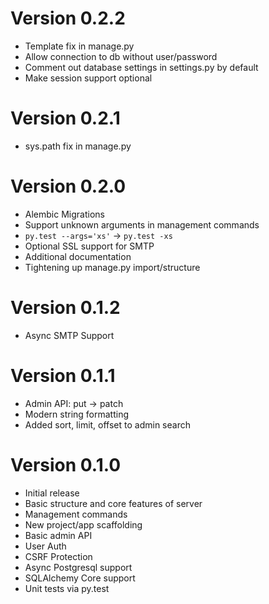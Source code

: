 # Version 0.2.2

- Template fix in manage.py
- Allow connection to db without user/password
- Comment out database settings in settings.py by default
- Make session support optional

# Version 0.2.1

- sys.path fix in manage.py

# Version 0.2.0

- Alembic Migrations
- Support unknown arguments in management commands
- `py.test --args='xs'` -> `py.test -xs`
- Optional SSL support for SMTP
- Additional documentation
- Tightening up manage.py import/structure

# Version 0.1.2

- Async SMTP Support

# Version 0.1.1

- Admin API: put -> patch
- Modern string formatting
- Added sort, limit, offset to admin search

# Version 0.1.0

- Initial release
- Basic structure and core features of server
- Management commands
- New project/app scaffolding
- Basic admin API
- User Auth
- CSRF Protection
- Async Postgresql support
- SQLAlchemy Core support
- Unit tests via py.test